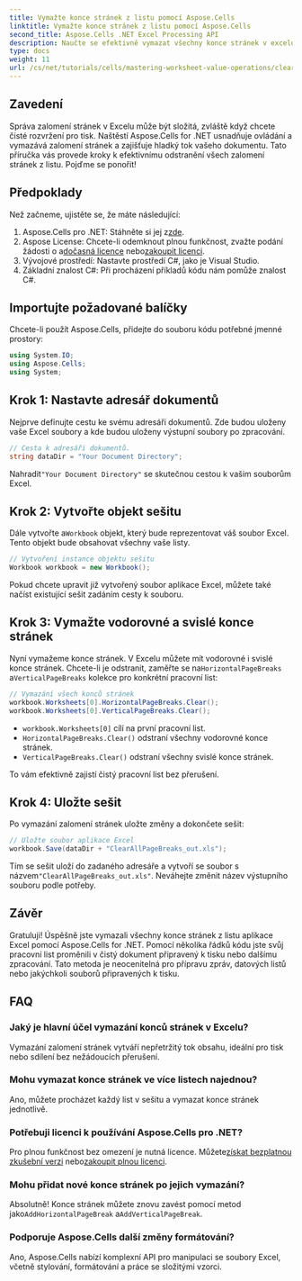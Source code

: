 ```yaml
---
title: Vymažte konce stránek z listu pomocí Aspose.Cells
linktitle: Vymažte konce stránek z listu pomocí Aspose.Cells
second_title: Aspose.Cells .NET Excel Processing API
description: Naučte se efektivně vymazat všechny konce stránek v excelových listech pomocí Aspose.Cells for .NET. Tento průvodce krok za krokem zjednodušuje proces.
type: docs
weight: 11
url: /cs/net/tutorials/cells/mastering-worksheet-value-operations/clear-page-breaks/
---
```

## Zavedení

Správa zalomení stránek v Excelu může být složitá, zvláště když chcete čisté rozvržení pro tisk. Naštěstí Aspose.Cells for .NET usnadňuje ovládání a vymazává zalomení stránek a zajišťuje hladký tok vašeho dokumentu. Tato příručka vás provede kroky k efektivnímu odstranění všech zalomení stránek z listu. Pojďme se ponořit!

## Předpoklady

Než začneme, ujistěte se, že máte následující:

1.  Aspose.Cells pro .NET: Stáhněte si jej z[zde](https://releases.aspose.com/cells/net/).
2.  Aspose License: Chcete-li odemknout plnou funkčnost, zvažte podání žádosti o a[dočasná licence](https://purchase.aspose.com/temporary-license/) nebo[zakoupit licenci](https://purchase.aspose.com/buy).
3. Vývojové prostředí: Nastavte prostředí C#, jako je Visual Studio.
4. Základní znalost C#: Při procházení příkladů kódu nám pomůže znalost C#.

## Importujte požadované balíčky

Chcete-li použít Aspose.Cells, přidejte do souboru kódu potřebné jmenné prostory:

```csharp
using System.IO;
using Aspose.Cells;
using System;
```

## Krok 1: Nastavte adresář dokumentů

Nejprve definujte cestu ke svému adresáři dokumentů. Zde budou uloženy vaše Excel soubory a kde budou uloženy výstupní soubory po zpracování.

```csharp
// Cesta k adresáři dokumentů.
string dataDir = "Your Document Directory";
```

 Nahradit`"Your Document Directory"` se skutečnou cestou k vašim souborům Excel.

## Krok 2: Vytvořte objekt sešitu

 Dále vytvořte a`Workbook` objekt, který bude reprezentovat váš soubor Excel. Tento objekt bude obsahovat všechny vaše listy.

```csharp
// Vytvoření instance objektu sešitu
Workbook workbook = new Workbook();
```

Pokud chcete upravit již vytvořený soubor aplikace Excel, můžete také načíst existující sešit zadáním cesty k souboru.

## Krok 3: Vymažte vodorovné a svislé konce stránek

 Nyní vymažeme konce stránek. V Excelu můžete mít vodorovné i svislé konce stránek. Chcete-li je odstranit, zaměřte se na`HorizontalPageBreaks` a`VerticalPageBreaks` kolekce pro konkrétní pracovní list:

```csharp
// Vymazání všech konců stránek
workbook.Worksheets[0].HorizontalPageBreaks.Clear();
workbook.Worksheets[0].VerticalPageBreaks.Clear();
```

- `workbook.Worksheets[0]` cílí na první pracovní list.
- `HorizontalPageBreaks.Clear()` odstraní všechny vodorovné konce stránek.
- `VerticalPageBreaks.Clear()` odstraní všechny svislé konce stránek.

To vám efektivně zajistí čistý pracovní list bez přerušení.

## Krok 4: Uložte sešit

Po vymazání zalomení stránek uložte změny a dokončete sešit:

```csharp
// Uložte soubor aplikace Excel
workbook.Save(dataDir + "ClearAllPageBreaks_out.xls");
```

 Tím se sešit uloží do zadaného adresáře a vytvoří se soubor s názvem`"ClearAllPageBreaks_out.xls"`. Neváhejte změnit název výstupního souboru podle potřeby.

## Závěr

Gratuluji! Úspěšně jste vymazali všechny konce stránek z listu aplikace Excel pomocí Aspose.Cells for .NET. Pomocí několika řádků kódu jste svůj pracovní list proměnili v čistý dokument připravený k tisku nebo dalšímu zpracování. Tato metoda je neocenitelná pro přípravu zpráv, datových listů nebo jakýchkoli souborů připravených k tisku.

## FAQ

### Jaký je hlavní účel vymazání konců stránek v Excelu?  
Vymazání zalomení stránek vytváří nepřetržitý tok obsahu, ideální pro tisk nebo sdílení bez nežádoucích přerušení.

### Mohu vymazat konce stránek ve více listech najednou?  
Ano, můžete procházet každý list v sešitu a vymazat konce stránek jednotlivě.

### Potřebuji licenci k používání Aspose.Cells pro .NET?  
 Pro plnou funkčnost bez omezení je nutná licence. Můžete[získat bezplatnou zkušební verzi](https://releases.aspose.com/) nebo[zakoupit plnou licenci](https://purchase.aspose.com/buy).

### Mohu přidat nové konce stránek po jejich vymazání?  
 Absolutně! Konce stránek můžete znovu zavést pomocí metod jako`AddHorizontalPageBreak` a`AddVerticalPageBreak`.

### Podporuje Aspose.Cells další změny formátování?  
Ano, Aspose.Cells nabízí komplexní API pro manipulaci se soubory Excel, včetně stylování, formátování a práce se složitými vzorci.